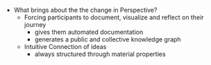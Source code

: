 - What brings about the the change in Perspective?
	- Forcing participants to document, visualize and reflect on their journey
		- gives them automated documentation
		- generates a public and collective knowledge graph
	- Intuitive Connection of ideas
		- always structured through material properties